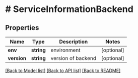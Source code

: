 # # ServiceInformationBackend

## Properties

Name | Type | Description | Notes
------------ | ------------- | ------------- | -------------
**env** | **string** | environment | [optional]
**version** | **string** | version of backend | [optional]

[[Back to Model list]](../../README.md#models) [[Back to API list]](../../README.md#endpoints) [[Back to README]](../../README.md)
